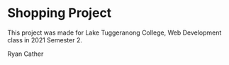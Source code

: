 # Shopping Project

This project was made for Lake Tuggeranong College, Web Development class in 2021 Semester 2.

Ryan Cather